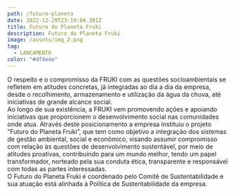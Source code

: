 ```yaml
---
path: /futuro-planeta
date: 2022-12-20T23:19:04.301Z
title: Futuro do Planeta Fruki
description: Futuro do Planeta Fruki
image: /assets/img_2.png
tag:
  - LANCAMENTO
color: "#df4e4e"
---
```

O respeito e o compromisso da FRUKI com as questões socioambientais se refletem em atitudes concretas, já integradas ao dia a dia da empresa, desde o recolhimento, armazenamento e utilização da água da chuva, até iniciativas de grande alcance social.\
Ao longo de sua existência, a FRUKI vem promovendo ações e apoiando iniciativas que proporcionem o desenvolvimento social nas comunidades onde atua. Através deste posicionamento a empresa instituiu o projeto “Futuro do Planeta Fruki”, que tem como objetivo a integração dos sistemas de gestão ambiental, social e econômico, visando assumir compromisso com relação às questões de desenvolvimento sustentável, por meio de atitudes proativas, contribuindo para um mundo melhor, tendo um papel transformador, norteado pela sua conduta ética, transparente e responsável com todas as partes interessadas.\
O Futuro do Planeta Fruki é coordenado pelo Comitê de Sustentabilidade e sua atuação está alinhada à Política de Sustentabilidade da empresa.